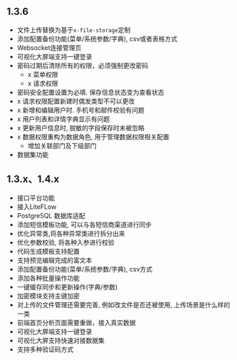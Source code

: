 ## 1.3.6
- 文件上传替换为基于`x-file-storage`定制
- 添加配置备份功能(菜单/系统参数/字典), csv或者表格方式
- Websocket连接管理页
- 可视化大屏端支持一键登录
- 密码过期后清除所有的权限，必须强制更改密码
  - x 菜单权限
  - x 请求权限
- 密码安全配置设置为必填. 保存信息状态变为查看状态
- x 请求权限配置新建时偶发类型不可以更改
- x 新增和编辑用户时. 手机号和邮件校验有问题
- x 用户列表和详情字典显示有问题
- x 更新用户信息时, 脱敏的字段保存时未被忽略
- x 数据权限重构为数据角色, 用于管理数据权限相关配置
  - 增加关联部门及下级部门
- 数据集功能
## 1.3.x、1.4.x
- 接口平台功能
- 接入LiteFLow
- PostgreSQL 数据库适配
- 添加短信模板功能, 可以与各短信商渠道进行同步
- 优化异常类,将各种异常类进行拆分出来
- 优化参数校验, 将各种入参进行校验
- 代码生成模板支持配置
- 支持预览编辑完成的富文本
- 添加配置备份功能(菜单/系统参数/字典), csv方式
- 添加各种批量操作功能
- 一键缓存同步和更新操作(字典/参数)
- 加密模块支持主键加密
- 对上传的文件管理还需要完善, 例如改文件是否还被使用, 上传场景是什么样的一类
- 前端首页分析页面需要重做，接入真实数据
- 可视化大屏端支持一键登录
- 可视化大屏支持快速对接数据集
- 支持多种验证码方式

